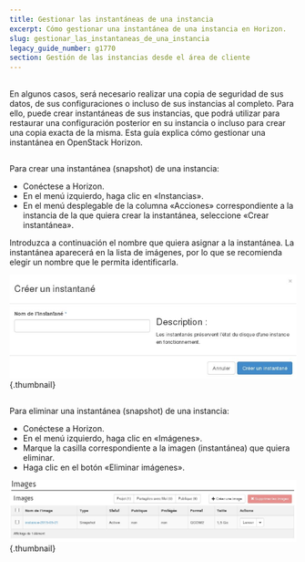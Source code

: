 ```yaml
---
title: Gestionar las instantáneas de una instancia
excerpt: Cómo gestionar una instantánea de una instancia en Horizon.
slug: gestionar_las_instantaneas_de_una_instancia
legacy_guide_number: g1770
section: Gestión de las instancias desde el área de cliente
---
```



## 
En algunos casos, será necesario realizar una copia de seguridad de sus datos, de sus configuraciones o incluso de sus instancias al completo. 
Para ello, puede crear instantáneas de sus instancias, que podrá utilizar para restaurar una configuración posterior en su instancia o incluso para crear una copia exacta de la misma. 
Esta guía explica cómo gestionar una instantánea en OpenStack Horizon.


## 
Para crear una instantánea (snapshot) de una instancia:


- Conéctese a Horizon.
- En el menú izquierdo, haga clic en «Instancias».
- En el menú desplegable de la columna «Acciones» correspondiente a la instancia de la que quiera crear la instantánea, seleccione «Crear instantánea».


Introduzca a continuación el nombre que quiera asignar a la instantánea. La instantánea aparecerá en la lista de imágenes, por lo que se recomienda elegir un nombre que le permita identificarla.

![Formulario de creación de una instantánea](images/img_2617.jpg){.thumbnail}


## 
Para eliminar una instantánea (snapshot) de una instancia:


- Conéctese a Horizon.
- En el menú izquierdo, haga clic en «Imágenes».
- Marque la casilla correspondiente a la imagen (instantánea) que quiera eliminar.
- Haga clic en el botón «Eliminar imágenes».



![Formulario de eliminación de una instantánea](images/img_2618.jpg){.thumbnail}


## 
 

